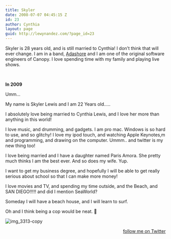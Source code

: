 ```yaml
---
title: Skyler
date: 2008-07-07 04:45:15 Z
id: 23
author: Cynthia
layout: page
guid: http://lewynandez.com/?page_id=23
---
```


Skyler is 28 years old, and is still married to Cynthia! I don&#8217;t think that will ever change. I am in a band, <a href="http://reverbnation.com/adashore" target="_blank">Adashore</a> and I am one of the original software engineers of Canopy. I love spending time with my family and playing live shows.

&nbsp;

**In 2009**
  
Umm&#8230;

My name is Skyler Lewis and I am 22 Years old&#8230;..

I absolutely love being married to Cynthia Lewis, and I love her more than anything in this world!

I love music, and drumming, and gadgets. I am pro mac. Windows is so hard to use, and so glitchy! I love my ipod touch, and watching Apple Keynotes,m and programming, and drawing on the computer. Ummm.. and twitter is my new thing too!

I love being married and I have a daughter named Paris Amora. She pretty much thinks I am the best ever. And so does my wife. Yup.

I want to get my business degree, and hopefully I will be able to get really serious about school so that I can make more money!

I love movies and TV, and spending my time outside, and the Beach, and SAN DIEGO!!!!! and did I mention SeaWorld?

Someday I will have a beach house, and I will learn to surf.

Oh and I think being a cop would be neat. 🙂

<img class="size-medium wp-image-73 alignleft" title="img_3313-copy" src="http://i0.wp.com/lewynandez.com/wp-content/uploads/2008/07/img_3313-copy.jpg?resize=300%2C225" alt="img_3313-copy" data-recalc-dims="1" />

<div id="twitter_div">
  <h2 style="display: none;">
    Twitter Updates
  </h2>
  
  <p>
    <a id="twitter-link" style="display: block; text-align: right;" href="http://twitter.com/alairock">follow me on Twitter</a>
  </p>
</div>